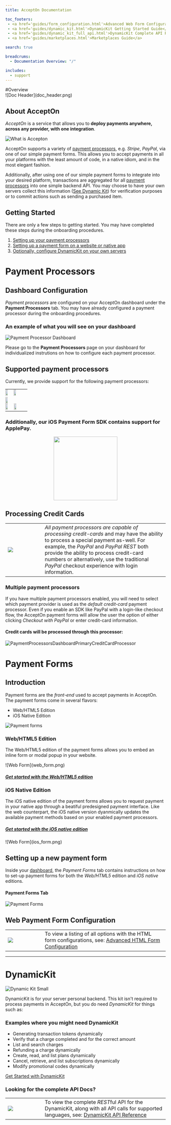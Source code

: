 ```yaml
---
title: AcceptOn Documentation

toc_footers:
 - <a href='guides/form_configuration.html'>Advanced Web Form Configuration</a>
 - <a href='guides/dynamic_kit.html'>DynamicKit Getting Started Guide</a>
 - <a href='guides/dynamic_kit_full_api.html'>DynamicKit Complete API Reference</a>
 - <a href='guides/marketplaces.html'>Marketplaces Guide</a>

search: true

breadcrums:
  - Documentation Overview: "/"

includes:
  - support
---
```


<div class='hidden-attr'></div>
#Overview

<div class='full-banner-attr'></div>
![Doc Header](doc_header.png)

## About AcceptOn

*AcceptOn* is a service that allows you to **deploy payments anywhere, across any provider, with one integration**.

![What is Accepton](./images/what_is_accepton.png)

AcceptOn supports a variety of [payment processors](./#payment-processors), e.g. *Stripe*, *PayPal*, via one of our simple payment forms. This allows you to accept
payments in all your platforms with the least amount of code, in a native idiom, and in the most elegant fashion.

Additionally, after using one of our simple payment forms to integrate into your desired platform, transactions
are aggregated for all [payment processors](./#payment-processors) into one simple backend API.  You may choose to have your own servers
collect this information ([See Dynamic Kit](./#dynamickit)) for verification purposes or to commit actions such as sending a purchased item.

## Getting Started

There are only a few steps to getting started.  You may have completed these steps during the onboarding procedures.

  1. [Setting up your payment processors](./#payment-processors)
  2. [Setting up a payment form on a website or native app](./#payment-forms)
  3. [Optionally, configure DynamicKit on your own servers](./#dynamickit)

# Payment Processors

## Dashboard Configuration

*Payment processors* are configured on your AcceptOn dashboard under the **Payment Processors** tab.
You may have already configured a payment processor during the onboarding procedures.

### An example of what you will see on your dashboard

![Payment Processor Dashboard](payment_processors_dashboard.png)

Please go to the **Payment Processors** page on your dashboard for individualized
instrutions on how to configure each payment processor.

## Supported payment processors

Currently, we provide support for the following payment processors:

<table style='width: 80%'>
<tr>
<td style='padding: 0;'>
 <img src='./images/amazon.png' width="32%" />
 <img src='./images/stripe.png' width="32%" />
 <img src='./images/braintree.png' width="32%" />
</td>
</tr>

<tr style='border-bottom-color: rgba(0, 0, 0, 0);'>
<td style='padding: 0;'>
 <img src='./images/paypal.png' width="33%" />
 <img src='./images/authorize_net.png' width="33%" />
</td>
</tr>
</table>

### Additionally, our iOS Payment Form SDK contains support for ApplePay.
<p style='text-align: center'>
<img src='./images/apple_pay.png' width=200 />
</p>

## Processing Credit Cards
<table>
<tr style='border-bottom-color: rgba(0, 0, 0, 0);'>
<td style='width: 100px'>
<img src='./images/credit_cards.png' />
</td>

<td>
<em>All payment processors are capable of processing credit-cards</em> and may have the ability
to process a special payment as-well.  For example, the <em>PayPal</em> and <em>PayPal
REST</em> both provide the ability to process credit-card numbers or alternatively, use the
traditional <em>PayPal</em> checkout experience with login information.

</td>
</tr>
</table>

### Multiple payment processors

If you have multiple payment processors enabled, you will need to select which payment
provider is used as the *default credit-card* payment processor. Even if you enable an
SDK like PayPal with a login-like checkout flow, the AcceptOn payment forms will allow
the user the option of either clicking *Checkout with PayPal* or enter credit-card
information.

#### Credit cards will be processed through this processor:

![PaymentProcessorsDashboardPrimaryCreditCardProcessor](payment_processors_dashboard_primary_credit_card_processor.png)

# Payment Forms

## Introduction

Payment forms are the *front-end* used to accept payments in AcceptOn. The payment forms come in several flavors:

  * Web/HTML5 Edition
  * iOS Native Edition


![Payment forms](payment_forms_platforms.png)

### Web/HTML5 Edition
The Web/HTML5 edition of the payment forms allows you to embed an inline form or modal popup in your website.

<div class='full-width-attr'></div>
![Web Form](web_form.png)

##### [Get started with the Web/HTML5 edition](./#setting-up-a-new-payment-form)

### iOS Native Edition
The iOS native edition of the payment forms allows you to request payment in your native app through a beatiful
predesigned payment interface. Like the web counterpart, the iOS native version dyanmically updates the available
payment methods based on your enabled payment processors.

##### [Get started with the iOS native edition]()

<div class='full-width-attr'></div>
![Web Form](ios_form.png)

## Setting up a new payment form

Inside your [dashboard](https://accepton.com/admin/dashboard), the *Payment Forms* tab contains instructions on how to set-up payment forms
for both the *Web/HTML5* edition and *iOS native* editions.

#### Payment Forms Tab
![Payment Forms](payment_forms.png)

## Web Payment Form Configuration
<table>
<tr style='border-bottom-color: rgba(0, 0, 0, 0);'>
<td style='width: 100px;'>
<img src='./images/settings.png' />
</td>

<td>
To view a listing of all options with the HTML form configurations, see:
<a href='guides/form_configuration.html' class='btn'>Advanced HTML Form Configuration</a>
</td>
</tr>
</table>

<hr />

<h1 id='dynamickit' class='hidden'>DynamicKit</h1>

![Dynamic Kit Small](dynamic_kit_small.png)

DynamicKit is for your server personal backend.  This kit isn't required to process payments in AcceptOn, but you do need *DynamicKit* for things such as:

### Examples where you might need DynamicKit
  - Generating transaction tokens dynamically
  - Verify that a charge completed and for the correct amount
  - List and search charges
  - Refunding a charge dynamically
  - Create, read, and list plans dynamically
  - Cancel, retrieve, and list subscriptions dynamically
  - Modify promotional codes dynamically


<a href='guides/dynamic_kit.html' class='btn btn-tall'><i class='dynamic-kit-icon'></i>Get Started with DynamicKit</a>

### Looking for the complete API Docs?

<table>
<tr style='border-bottom-color: rgba(0, 0, 0, 0);'>
<td style='width: 100px;'>
<img src='./images/docs.png' />
</td>

<td>
To view the complete <em>REST</em>ful API for the DynamicKit, along with all API calls for supported languages, see:
<a href='guides/dynamic_kit_full_api.html' class='btn'><i class='api-icon'></i>DynamicKit API Reference</a>
</td>
</tr>
</table>

